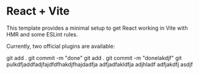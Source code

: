 # React + Vite

This template provides a minimal setup to get React working in Vite with HMR and some ESLint rules.

Currently, two official plugins are available:

git add .
git commit -m "done"
git add .
git commit -m "donelakdjf"
git pulkdfjaddfadjfajdfdfhakdjfhajdadfja
adfjadfakldfja
adjhladf
adfjakdfj
asdjf